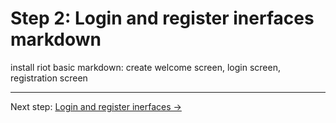 # Step 2: Login and register inerfaces markdown

install riot basic markdown: create welcome screen, login screen, registration screen

---

Next step: [Login and register inerfaces →](step-3-auth-logic.md)
